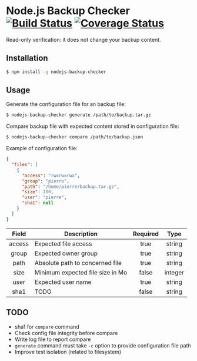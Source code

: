 # Node.js Backup Checker [![Build Status](https://img.shields.io/travis/fpierre/nodejs-backup-checker.svg)](https://circleci.com/gh/fpierre/nodejs-backup-checker) [![Coverage Status](https://coveralls.io/repos/fpierre/nodejs-backup-checker//badge.svg?branch=master)](https://coveralls.io/r/fpierre/nodejs-backup-checker/?branch=master)

Read-only verification: it does not change your backup content.

## Installation

```bash
$ npm install -g nodejs-backup-checker
```

## Usage

Generate the configuration file for an backup file:

```bash
$ nodejs-backup-checker generate /path/to/backup.tar.gz
```

Compare backup file with expected content stored in configuration file:

```bash
$ nodejs-backup-checker compare /path/to/backup.json
```

Example of configuration file:

```json
{
  "files": [
    {
      "access": "rwxrwxrwx",
      "group": "pierre",
      "path": "/home/pierre/backup.tar.gz",
      "size": 100,
      "user": "pierre",
      "sha1": null
    }
  ]
}
```

| Field  | Description                      | Required | Type    |
| :----: | -------------------------------- | :------: | :-----: |
| access | Expected file access             | true     | string  |
| group  | Expected owner group             | true     | string  |
| path   | Absolute path to concerned file  | true     | string  |
| size   | Minimum expected file size in Mo | false    | integer |
| user   | Expected user name               | true     | string  |
| sha1   | TODO                             | false    | string  |

## TODO

* sha1 for `compare` command
* Check config file integrity before compare
* Write log file to report compare
* `generate` command must take `-c` option to provide configuration file path
* Improve test isolation (related to filesystem)
